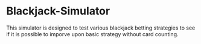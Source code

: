 # Blackjack-Simulator
This simulator is designed to test various blackjack betting strategies to 
see if it is possible to imporve upon basic strategy without card counting.
